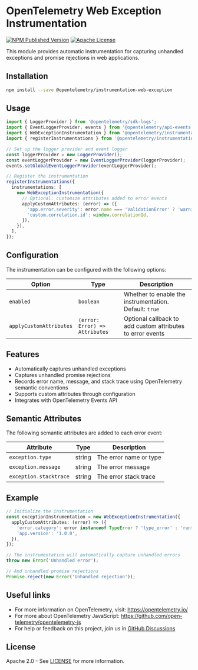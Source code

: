 # OpenTelemetry Web Exception Instrumentation

[![NPM Published Version][npm-img]][npm-url]
[![Apache License][license-image]][license-image]

This module provides automatic instrumentation for capturing unhandled exceptions and promise rejections in web applications.

## Installation

```bash
npm install --save @opentelemetry/instrumentation-web-exception
```

## Usage

```typescript
import { LoggerProvider } from '@opentelemetry/sdk-logs';
import { EventLoggerProvider, events } from '@opentelemetry/api-events';
import { WebExceptionInstrumentation } from '@opentelemetry/instrumentation-web-exception';
import { registerInstrumentations } from '@opentelemetry/instrumentation';

// Set up the logger provider and event logger
const loggerProvider = new LoggerProvider();
const eventLoggerProvider = new EventLoggerProvider(loggerProvider);
events.setGlobalEventLoggerProvider(eventLoggerProvider);

// Register the instrumentation
registerInstrumentations({
  instrumentations: [
    new WebExceptionInstrumentation({
      // Optional: customize attributes added to error events
      applyCustomAttributes: (error) => ({
        'app.error.severity': error.name === 'ValidationError' ? 'warning' : 'error',
        'custom.correlation.id': window.correlationId,
      }),
    }),
  ],
});
```

## Configuration

The instrumentation can be configured with the following options:

| Option | Type | Description |
| ------- | ---- | ----------- |
| `enabled` | `boolean` | Whether to enable the instrumentation. Default: `true` |
| `applyCustomAttributes` | `(error: Error) => Attributes` | Optional callback to add custom attributes to error events |

## Features

- Automatically captures unhandled exceptions
- Captures unhandled promise rejections
- Records error name, message, and stack trace using OpenTelemetry semantic conventions
- Supports custom attributes through configuration
- Integrates with OpenTelemetry Events API

## Semantic Attributes

The following semantic attributes are added to each error event:

| Attribute | Type | Description |
| --------- | ---- | ----------- |
| `exception.type` | string | The error name or type |
| `exception.message` | string | The error message |
| `exception.stacktrace` | string | The error stack trace |

## Example

```typescript
// Initialize the instrumentation
const exceptionInstrumentation = new WebExceptionInstrumentation({
  applyCustomAttributes: (error) => ({
    'error.category': error instanceof TypeError ? 'type_error' : 'runtime_error',
    'app.version': '1.0.0',
  }),
});

// The instrumentation will automatically capture unhandled errors
throw new Error('Unhandled error');

// And unhandled promise rejections
Promise.reject(new Error('Unhandled rejection'));
```

## Useful links

- For more information on OpenTelemetry, visit: <https://opentelemetry.io/>
- For more about OpenTelemetry JavaScript: <https://github.com/open-telemetry/opentelemetry-js>
- For help or feedback on this project, join us in [GitHub Discussions][discussions-url]

## License

Apache 2.0 - See [LICENSE][license-url] for more information.

[discussions-url]: https://github.com/open-telemetry/opentelemetry-js/discussions
[license-url]: https://github.com/open-telemetry/opentelemetry-js-contrib/blob/main/LICENSE
[license-image]: https://img.shields.io/badge/license-Apache_2.0-green.svg?style=flat
[npm-url]: https://www.npmjs.com/package/@opentelemetry/instrumentation-web-exception
[npm-img]: https://badge.fury.io/js/%40opentelemetry%2Finstrumentation-web-exception.svg
